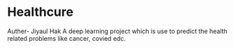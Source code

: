 # Healthcure
Auther- Jiyaul Hak
A deep learning project which is use to predict the health related problems like cancer, covied edc.
